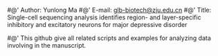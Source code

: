 #@' Author: Yunlong Ma
#@' E-mail: glb-biotech@zju.edu.cn
#@' Title: Single-cell sequencing analysis identifies region- and layer-specific inhibitory and excitatory neurons for major depressive disorder

#@' This github give all related scripts and examples for analyzing data involving in the manuscript.


